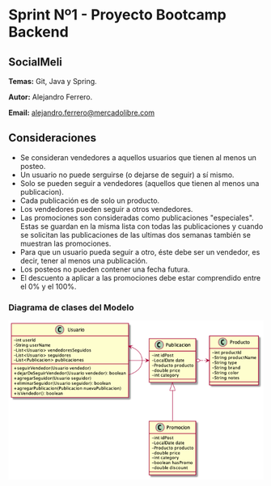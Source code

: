 # Sprint Nº1 - Proyecto Bootcamp Backend
## SocialMeli

**Temas:** Git, Java y Spring.

**Autor:** Alejandro Ferrero.

**Email:** alejandro.ferrero@mercadolibre.com

## Consideraciones
 - Se consideran vendedores a aquellos usuarios que tienen al menos un posteo.
 - Un usuario no puede serguirse (o dejarse de seguir) a sí mismo.
 - Solo se pueden seguir a vendedores (aquellos que tienen al menos una publicacion).
 - Cada publicación es de solo un producto.
 - Los vendedores pueden seguir a otros vendedores.
 - Las promociones son consideradas como publicaciones "especiales". 
Estas se guardan en la misma lista con todas las publicaciones y cuando se solicitan las publicaciones de las ultimas dos semanas también se muestran las promociones.
 - Para que un usuario pueda seguir a otro, éste debe ser un vendedor, es decir, tener al menos una publicación.
 - Los posteos no pueden contener una fecha futura.
 - El descuento a aplicar a las promociones debe estar comprendido entre el 0% y el 100%.

### Diagrama de clases del Modelo
![alt text](doc/socialmeli_class_diagram/modelClassDiagram.png)